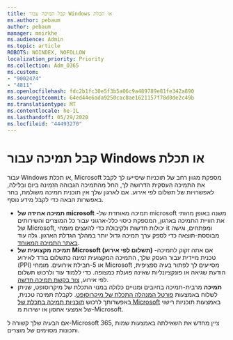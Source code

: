 ```yaml
---
title: קבל תמיכה עבור Windows או תכלת
ms.author: pebaum
author: pebaum
manager: mnirkhe
ms.audience: Admin
ms.topic: article
ROBOTS: NOINDEX, NOFOLLOW
localization_priority: Priority
ms.collection: Adm_O365
ms.custom:
- "9002474"
- "4811"
ms.openlocfilehash: fdc2b1fc30e5f3b5a06c9a489789e81fe342a890
ms.sourcegitcommit: 64ed44e6ada9250cac8ae1621157f78d0de2c49b
ms.translationtype: MT
ms.contentlocale: he-IL
ms.lasthandoff: 05/29/2020
ms.locfileid: "44493270"
---
```

# <a name="get-support-for-windows-or-azure"></a>קבל תמיכה עבור Windows או תכלת

עבור Windows או תכלת, Microsoft מספקת מגוון רחב של תוכניות שיסייעו לך לקבל את התמיכה העסקית הדרושה לך, החל מהתמיכה הגבוהה הזמינה ביום ובלילה, לאפשרויות של תשלום לפי אירוע. אם לארגון שלך אין תוכנית תמיכה משולמת, בחר באפשרות הבאה כדי לקבל מידע נוסף.

- **תמיכה אחידה של microsoft** -תמיכה מאוחדת של microsoft משנה באופן מהותי את חוויית התמיכה בארגון, המספקת כיסוי כלל-ארגוני עבור כל המוצרים והשירותים של Microsoft, יכולות חדשות ולקיבולת כדי להעצים מומחי it ומפתחים, וגישה מבוססת-תוצאה כדי לספק ערך תמיכה גדול יותר במהלך הגדלת הארגון. גלה עוד [באתר התמיכה המאוחד](https://aka.ms/unified-support).
- **תמיכה מקצועית של Microsoft (תשלום לפי אירוע)** -אם אתה זקוק לתמיכה טכנית מיידית עבור העסק שלך, התמיכה המקצועית זמינה כתשלום בודד לאירוע (PPI) או 5-חבילת אירועים. מומחי Microsoft מסייעים לך לפתור בעיה ספציפית, הודעת שגיאה או פונקציונליות שאינה פועלת כמצופה. כדי ללמוד עוד ולרכוש תשלום לפי אירוע, [צור בקשת תמיכה חדשה](https://support.microsoft.com/supportforbusiness/productselection).
- **תמיכה** מרבית-תמיכה בחיובים ומנויים כלולה במנוי התכלת של מיקרוסופט, שניתן לשלוח באמצעות [פורטל המנהלה התכלת של מיקרוסופט](https://portal.azure.com/). לקבלת תמיכה טכנית, באפשרותך לרכוש [תוכניות תמיכה בתכלת של Microsoft](https://azure.microsoft.com/support/plans/) באמצעות תוכניות רישוי של אמצעי אחסון או ישירות מ-Microsoft.

אם הבעיה שלך קשורה ל-Microsoft 365, ציין מחדש את השאילתה באמצעות שמות ותכונות מסוימים של מוצרים.
